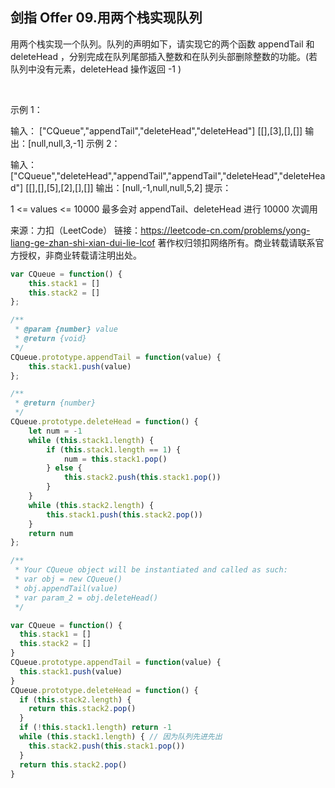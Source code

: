 ## 剑指 Offer 09.用两个栈实现队列

用两个栈实现一个队列。队列的声明如下，请实现它的两个函数 appendTail 和 deleteHead ，分别完成在队列尾部插入整数和在队列头部删除整数的功能。(若队列中没有元素，deleteHead 操作返回 -1 )

 

示例 1：

输入：
["CQueue","appendTail","deleteHead","deleteHead"]
[[],[3],[],[]]
输出：[null,null,3,-1]
示例 2：

输入：
["CQueue","deleteHead","appendTail","appendTail","deleteHead","deleteHead"]
[[],[],[5],[2],[],[]]
输出：[null,-1,null,null,5,2]
提示：

1 <= values <= 10000
最多会对 appendTail、deleteHead 进行 10000 次调用

来源：力扣（LeetCode）
链接：https://leetcode-cn.com/problems/yong-liang-ge-zhan-shi-xian-dui-lie-lcof
著作权归领扣网络所有。商业转载请联系官方授权，非商业转载请注明出处。

```js
var CQueue = function() {
    this.stack1 = []
    this.stack2 = []
};

/** 
 * @param {number} value
 * @return {void}
 */
CQueue.prototype.appendTail = function(value) {
    this.stack1.push(value)
};

/**
 * @return {number}
 */
CQueue.prototype.deleteHead = function() {
    let num = -1
    while (this.stack1.length) {
        if (this.stack1.length == 1) {
            num = this.stack1.pop()
        } else {
            this.stack2.push(this.stack1.pop())
        }
    }
    while (this.stack2.length) {
        this.stack1.push(this.stack2.pop())
    }
    return num
};

/**
 * Your CQueue object will be instantiated and called as such:
 * var obj = new CQueue()
 * obj.appendTail(value)
 * var param_2 = obj.deleteHead()
 */

```


```js
var CQueue = function() {
  this.stack1 = []
  this.stack2 = []
}
CQueue.prototype.appendTail = function(value) {
  this.stack1.push(value)
}
CQueue.prototype.deleteHead = function() {
  if (this.stack2.length) {
    return this.stack2.pop()
  }
  if (!this.stack1.length) return -1
  while (this.stack1.length) { // 因为队列先进先出
    this.stack2.push(this.stack1.pop())
  }
  return this.stack2.pop()
}
```